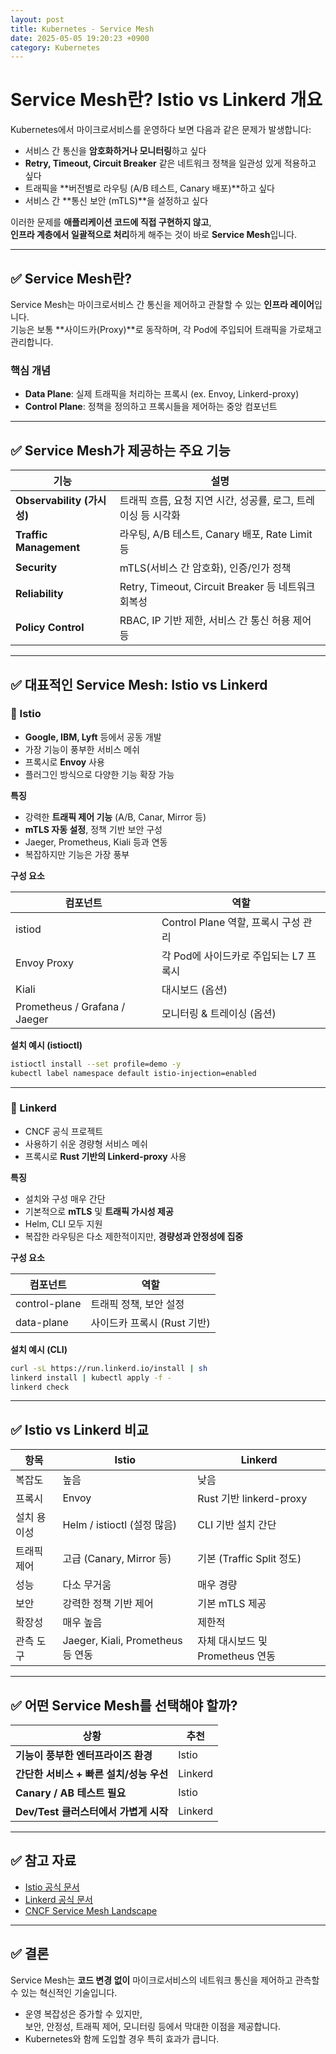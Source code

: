 ```yaml
---
layout: post
title: Kubernetes - Service Mesh
date: 2025-05-05 19:20:23 +0900
category: Kubernetes
---
```

# Service Mesh란? Istio vs Linkerd 개요

Kubernetes에서 마이크로서비스를 운영하다 보면 다음과 같은 문제가 발생합니다:

- 서비스 간 통신을 **암호화하거나 모니터링**하고 싶다
- **Retry, Timeout, Circuit Breaker** 같은 네트워크 정책을 일관성 있게 적용하고 싶다
- 트래픽을 **버전별로 라우팅 (A/B 테스트, Canary 배포)**하고 싶다
- 서비스 간 **통신 보안 (mTLS)**을 설정하고 싶다

이러한 문제를 **애플리케이션 코드에 직접 구현하지 않고**,  
**인프라 계층에서 일괄적으로 처리**하게 해주는 것이 바로 **Service Mesh**입니다.

---

## ✅ Service Mesh란?

Service Mesh는 마이크로서비스 간 통신을 제어하고 관찰할 수 있는 **인프라 레이어**입니다.  
기능은 보통 **사이드카(Proxy)**로 동작하며, 각 Pod에 주입되어 트래픽을 가로채고 관리합니다.

### 핵심 개념

- **Data Plane**: 실제 트래픽을 처리하는 프록시 (ex. Envoy, Linkerd-proxy)
- **Control Plane**: 정책을 정의하고 프록시들을 제어하는 중앙 컴포넌트

---

## ✅ Service Mesh가 제공하는 주요 기능

| 기능 | 설명 |
|------|------|
| **Observability (가시성)** | 트래픽 흐름, 요청 지연 시간, 성공률, 로그, 트레이싱 등 시각화 |
| **Traffic Management** | 라우팅, A/B 테스트, Canary 배포, Rate Limit 등 |
| **Security** | mTLS(서비스 간 암호화), 인증/인가 정책 |
| **Reliability** | Retry, Timeout, Circuit Breaker 등 네트워크 회복성 |
| **Policy Control** | RBAC, IP 기반 제한, 서비스 간 통신 허용 제어 등 |

---

## ✅ 대표적인 Service Mesh: Istio vs Linkerd

### 📌 Istio

- **Google, IBM, Lyft** 등에서 공동 개발
- 가장 기능이 풍부한 서비스 메쉬
- 프록시로 **Envoy** 사용
- 플러그인 방식으로 다양한 기능 확장 가능

**특징**

- 강력한 **트래픽 제어 기능** (A/B, Canar, Mirror 등)
- **mTLS 자동 설정**, 정책 기반 보안 구성
- Jaeger, Prometheus, Kiali 등과 연동
- 복잡하지만 기능은 가장 풍부

**구성 요소**

| 컴포넌트 | 역할 |
|----------|------|
| istiod | Control Plane 역할, 프록시 구성 관리 |
| Envoy Proxy | 각 Pod에 사이드카로 주입되는 L7 프록시 |
| Kiali | 대시보드 (옵션) |
| Prometheus / Grafana / Jaeger | 모니터링 & 트레이싱 (옵션) |

**설치 예시 (istioctl)**

```bash
istioctl install --set profile=demo -y
kubectl label namespace default istio-injection=enabled
```

---

### 📌 Linkerd

- CNCF 공식 프로젝트
- 사용하기 쉬운 경량형 서비스 메쉬
- 프록시로 **Rust 기반의 Linkerd-proxy** 사용

**특징**

- 설치와 구성 매우 간단
- 기본적으로 **mTLS** 및 **트래픽 가시성 제공**
- Helm, CLI 모두 지원
- 복잡한 라우팅은 다소 제한적이지만, **경량성과 안정성에 집중**

**구성 요소**

| 컴포넌트 | 역할 |
|----------|------|
| control-plane | 트래픽 정책, 보안 설정 |
| data-plane | 사이드카 프록시 (Rust 기반) |

**설치 예시 (CLI)**

```bash
curl -sL https://run.linkerd.io/install | sh
linkerd install | kubectl apply -f -
linkerd check
```

---

## ✅ Istio vs Linkerd 비교

| 항목 | Istio | Linkerd |
|------|-------|---------|
| 복잡도 | 높음 | 낮음 |
| 프록시 | Envoy | Rust 기반 linkerd-proxy |
| 설치 용이성 | Helm / istioctl (설정 많음) | CLI 기반 설치 간단 |
| 트래픽 제어 | 고급 (Canary, Mirror 등) | 기본 (Traffic Split 정도) |
| 성능 | 다소 무거움 | 매우 경량 |
| 보안 | 강력한 정책 기반 제어 | 기본 mTLS 제공 |
| 확장성 | 매우 높음 | 제한적 |
| 관측 도구 | Jaeger, Kiali, Prometheus 등 연동 | 자체 대시보드 및 Prometheus 연동 |

---

## ✅ 어떤 Service Mesh를 선택해야 할까?

| 상황 | 추천 |
|------|------|
| **기능이 풍부한 엔터프라이즈 환경** | Istio |
| **간단한 서비스 + 빠른 설치/성능 우선** | Linkerd |
| **Canary / AB 테스트 필요** | Istio |
| **Dev/Test 클러스터에서 가볍게 시작** | Linkerd |

---

## ✅ 참고 자료

- [Istio 공식 문서](https://istio.io/latest/docs/)
- [Linkerd 공식 문서](https://linkerd.io/2.14/)
- [CNCF Service Mesh Landscape](https://landscape.cncf.io/category=service-mesh)

---

## ✅ 결론

Service Mesh는 **코드 변경 없이** 마이크로서비스의 네트워크 통신을 제어하고 관측할 수 있는 혁신적인 기술입니다.

- 운영 복잡성은 증가할 수 있지만,  
  보안, 안정성, 트래픽 제어, 모니터링 등에서 막대한 이점을 제공합니다.
- Kubernetes와 함께 도입할 경우 특히 효과가 큽니다.
